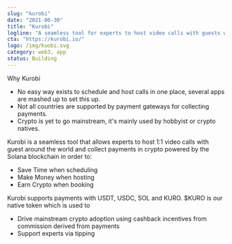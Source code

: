 ```yaml
---
slug: "kurobi"
date: "2021-06-30"
title: "Kurobi"
logline: "A seamless tool for experts to host video calls with guests worldwide"
cta: "https://kurobi.io/"
logo: /img/kuobi.svg
category: web3, app
status: Building
---
```


Why Kurobi
- No easy way exists to schedule and host calls in one place, several apps are mashed up to set this up.
- Not all countries are supported by payment gateways for collecting payments. 
- Crypto is yet to go mainstream, it's mainly used by hobbyist or crypto natives.

Kurobi is a seamless tool that allows experts to host 1:1 video calls with guest around the world and collect payments in crypto powered by the Solana blockchain in order to:

- Save Time when scheduling
- Make Money when hosting
- Earn Crypto when booking

Kurobi supports payments with USDT, USDC, SOL and KURO. $KURO is our native token which is used to 
- Drive mainstream crypto adoption using cashback incentives from commission derived from payments 
- Support experts via tipping
